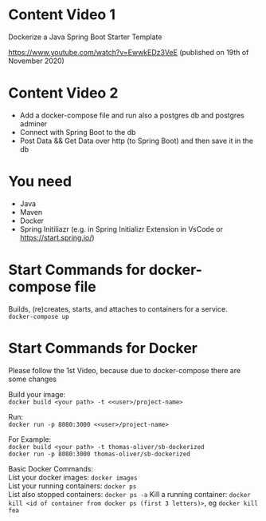 

# Content Video 1
Dockerize a Java Spring Boot Starter Template

https://www.youtube.com/watch?v=EwwkEDz3VeE
(published on 19th of November 2020)

# Content Video 2
- Add a docker-compose file and run also a postgres db and postgres adminer
- Connect with Spring Boot to the db
- Post Data && Get Data over http (to Spring Boot) and then save it in the db  

# You need
- Java
- Maven
- Docker
- Spring Initiliazr (e.g. in Spring Initializr Extension in VsCode or https://start.spring.io/)

# Start Commands for docker-compose file
Builds, (re)creates, starts, and attaches to containers for a service.  
`docker-compose up`

# Start Commands for Docker
Please follow the 1st Video, because due to docker-compose there are some changes  

Build your image:  
`docker build <your path> -t <<user>/project-name>`  

Run:  
`docker run -p 8080:3000 <<user>/project-name>`  

For Example:  
`docker build <your path> -t thomas-oliver/sb-dockerized`  
`docker run -p 8080:3000 thomas-oliver/sb-dockerized`  

Basic Docker Commands:  
List your docker images: `docker images`  
List your running containers: `docker ps`  
List also stopped containers: `docker ps -a`
Kill a running container: `docker kill <id of container from docker ps (first 3 letters)>`, eg `docker kill fea`  
